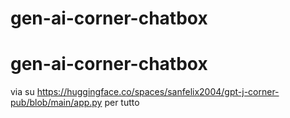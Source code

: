 # gen-ai-corner-chatbox
# gen-ai-corner-chatbox
via su https://huggingface.co/spaces/sanfelix2004/gpt-j-corner-pub/blob/main/app.py per tutto
